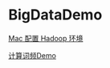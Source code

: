 # BigDataDemo

[Mac 配置 Hadoop 环境](https://github.com/KokutouDa/BigDataDemo/wiki/Mac-%E9%85%8D%E7%BD%AEHadoop%E7%8E%AF%E5%A2%83)



[计算词频Demo](https://github.com/KokutouDa/BigDataDemo/wiki/%E8%AE%A1%E7%AE%97%E8%AF%8D%E9%A2%91Demo)

